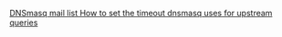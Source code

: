 [DNSmasq mail list How to set the timeout dnsmasq uses for upstream	queries](http://lists.thekelleys.org.uk/pipermail/dnsmasq-discuss/2009q3/003296.html)
